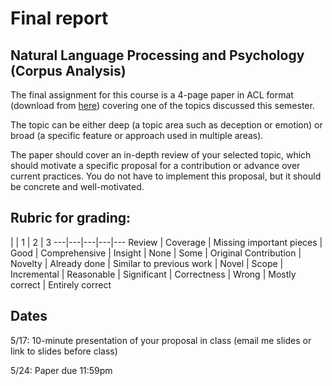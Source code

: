 # Final report

## Natural Language Processing and Psychology (Corpus Analysis)

The final assignment for this course is a 4-page paper in ACL format (download from [here](http://acl2017.org/calls/papers/)) covering one of the topics discussed this semester.

The topic can be either deep (a topic area such as deception or emotion) or broad (a specific feature or approach used in multiple areas).

The paper should cover an in-depth review of your selected topic, which should motivate a specific proposal for a contribution or advance over current practices. You do not have to implement this proposal, but it should be concrete and well-motivated.

## Rubric for grading:

   |   | 1 | 2 | 3
---|---|---|---|---
Review | Coverage | Missing important pieces | Good | Comprehensive
| Insight | None | Some | Original
Contribution | Novelty | Already done | Similar to previous work | Novel 
| Scope		| Incremental | Reasonable | Significant
| Correctness | Wrong | Mostly correct | Entirely correct

## Dates
5/17: 10-minute presentation of your proposal in class (email me slides or link to slides before class)

5/24: Paper due 11:59pm

